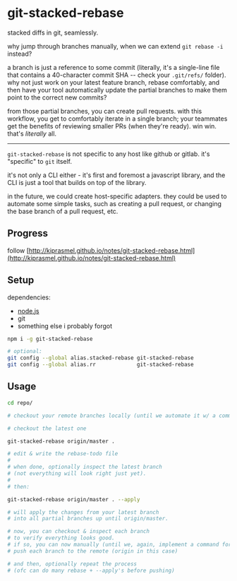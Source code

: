 # git-stacked-rebase

stacked diffs in git, seamlessly.

why jump through branches manually, when we can extend `git rebase -i` instead?

a branch is just a reference to some commit (literally, it's a single-line file that contains a 40-character commit SHA -- check your `.git/refs/` folder). why not just work on your latest feature branch, rebase comfortably, and then have your tool automatically update the partial branches to make them point to the correct new commits?

from those partial branches, you can create pull requests. with this workflow, you get to comfortably iterate in a single branch; your teammates get the benefits of reviewing smaller PRs (when they're ready). win win. that's _literally_ all.

---

`git-stacked-rebase` is not specific to any host like github or gitlab. it's "specific" to `git` itself.

it's not only a CLI either - it's first and foremost a javascript library, and the CLI is just a tool that builds on top of the library.

in the future, we could create host-specific adapters. they could be used to automate some simple tasks, such as creating a pull request, or changing the base branch of a pull request, etc.

## Progress

follow [http://kiprasmel.github.io/notes/git-stacked-rebase.html](http://kiprasmel.github.io/notes/git-stacked-rebase.html)

## Setup

dependencies:

- [node.js](https://nodejs.org/en/)
- git
- something else i probably forgot

```sh
npm i -g git-stacked-rebase

# optional:
git config --global alias.stacked-rebase git-stacked-rebase
git config --global alias.rr             git-stacked-rebase
```

## Usage

```sh
cd repo/

# checkout your remote branches locally (until we automate it w/ a command?)

# checkout the latest one

git-stacked-rebase origin/master .

# edit & write the rebase-todo file
#
# when done, optionally inspect the latest branch
# (not everything will look right just yet).
#
# then:

git-stacked-rebase origin/master . --apply

# will apply the changes from your latest branch
# into all partial branches up until origin/master.

# now, you can checkout & inspect each branch
# to verify everything looks good.
# if so, you can now manually (until we, again, implement a command for this)
# push each branch to the remote (origin in this case)

# and then, optionally repeat the process
# (ofc can do many rebase + --apply's before pushing)
```
